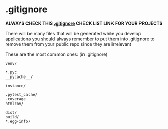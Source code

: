 # .gitignore

**ALWAYS CHECK THIS [.gitignore]() CHECK LIST LINK FOR YOUR PROJECTS**

There will be many files that will be generated while you develop applications you should always remember to put them into .gitignore to remove them from your public repo since they are irrelevant

These are the most common ones: (in .gitignore)
```
venv/

*.pyc
__pycache__/

instance/

.pytest_cache/
.coverage
htmlcov/

dist/
build/
*.egg-info/
```
